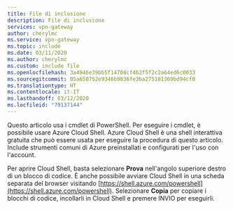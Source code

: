 ```yaml
---
title: File di inclusione
description: File di inclusione
services: vpn-gateway
author: cherylmc
ms.service: vpn-gateway
ms.topic: include
ms.date: 03/11/2020
ms.author: cherylmc
ms.custom: include file
ms.openlocfilehash: 3a4946e39bb5f14708cf462f5f2c2a64ed6c0033
ms.sourcegitcommit: 05a650752e9346b9836fe3ba275181369bd94cf0
ms.translationtype: HT
ms.contentlocale: it-IT
ms.lasthandoff: 03/12/2020
ms.locfileid: "79137144"
---
```

Questo articolo usa i cmdlet di PowerShell. Per eseguire i cmdlet, è possibile usare Azure Cloud Shell. Azure Cloud Shell è una shell interattiva gratuita che può essere usata per eseguire la procedura di questo articolo. Include strumenti comuni di Azure preinstallati e configurati per l'uso con l'account.

Per aprire Cloud Shell, basta selezionare **Prova** nell'angolo superiore destro di un blocco di codice. È anche possibile avviare Cloud Shell in una scheda separata del browser visitando [https://shell.azure.com/powershell](https://shell.azure.com/powershell). Selezionare **Copia** per copiare i blocchi di codice, incollarli in Cloud Shell e premere INVIO per eseguirli.
